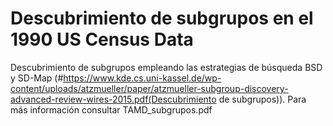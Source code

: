 # Descubrimiento de subgrupos en el 1990 US Census Data

Descubrimiento de subgrupos empleando las estrategias de búsqueda BSD y SD-Map (#https://www.kde.cs.uni-kassel.de/wp-content/uploads/atzmueller/paper/atzmueller-subgroup-discovery-advanced-review-wires-2015.pdf(Descubrimiento de subgrupos)). Para más información consultar TAMD_subgrupos.pdf
